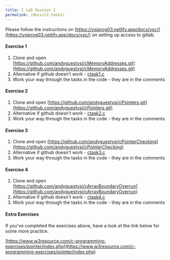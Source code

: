 ```yaml
---
title: C Lab Session 2
permalink: /docs/c2-task1/
---
```


Please follow the instructions on [https://ysjprog03.netlify.app/docs/vsc/](https://ysjprog03.netlify.app/docs/vsc/) on setting up access to gitlab.  

#### Exercise 1 

1. Clone and open [https://github.com/andyguestysj/cMemoryAddresses.git](https://github.com/andyguestysj/cMemoryAddresses.git)
2. Alternative if github doesn't work - [ctask1.c](/assets/ctask1.c)
3. Work your way through the tasks in the code - they are in the comments

#### Exercise 2 

1. Clone and open [https://github.com/andyguestysj/cPointers.git](https://github.com/andyguestysj/cPointers.git)
2. Alternative if github doesn't work - [ctask2.c](/assets/ctask2.c)
3. Work your way through the tasks in the code - they are in the comments

#### Exercise 3

1. Clone and open [https://github.com/andyguestysj/cPointerChecking](https://github.com/andyguestysj/cPointerChecking)
2. Alternative if github doesn't work - [ctask3.c](/assets/ctask3.c)
3. Work your way through the tasks in the code - they are in the comments

#### Exercise 4 

1. Clone and open [https://github.com/andyguestysj/cArrayBoundaryOverrun](https://github.com/andyguestysj/cArrayBoundaryOverrun)
2. Alternative if github doesn't work - [ctask4.c](/assets/ctask4.c)
3. Work your way through the tasks in the code - they are in the comments

#### Extra Exercises

If you've completed the exercises above, have a look at the link below for some more practice.  

[https://www.w3resource.com/c-programming-exercises/pointer/index.php](https://www.w3resource.com/c-programming-exercises/pointer/index.php)  
